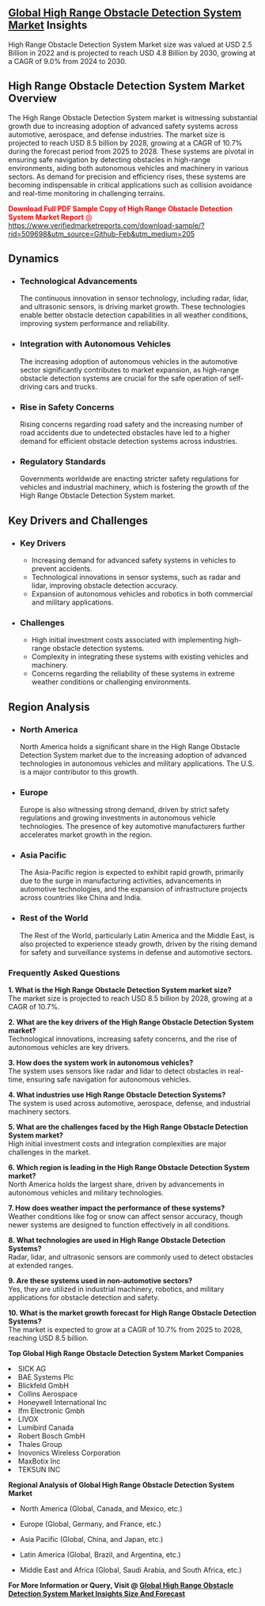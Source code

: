 <h2><a href="https://www.verifiedmarketreports.com/download-sample/?rid=509698&amp;utm_source=Github&amp;utm_medium=205" target="_blank">Global High Range Obstacle Detection System Market</a> Insights</h2><p>High Range Obstacle Detection System Market size was valued at USD 2.5 Billion in 2022 and is projected to reach USD 4.8 Billion by 2030, growing at a CAGR of 9.0% from 2024 to 2030.</p><p> <h2>High Range Obstacle Detection System Market Overview</h2> <p>The High Range Obstacle Detection System market is witnessing substantial growth due to increasing adoption of advanced safety systems across automotive, aerospace, and defense industries. The market size is projected to reach USD 8.5 billion by 2028, growing at a CAGR of 10.7% during the forecast period from 2025 to 2028. These systems are pivotal in ensuring safe navigation by detecting obstacles in high-range environments, aiding both autonomous vehicles and machinery in various sectors. As demand for precision and efficiency rises, these systems are becoming indispensable in critical applications such as collision avoidance and real-time monitoring in challenging terrains.</p> <p><p><span class=""><span style="color: #ff0000;"><strong>Download Full PDF Sample Copy of High Range Obstacle Detection System Market Report</strong> @ </span><a href="https://www.verifiedmarketreports.com/download-sample/?rid=509698&amp;utm_source=Github-Feb&amp;utm_medium=205" target="_blank">https://www.verifiedmarketreports.com/download-sample/?rid=509698&amp;utm_source=Github-Feb&amp;utm_medium=205</a></span></p></p> <h2>Dynamics</h2> <ul> <li><h3>Technological Advancements</h3> The continuous innovation in sensor technology, including radar, lidar, and ultrasonic sensors, is driving market growth. These technologies enable better obstacle detection capabilities in all weather conditions, improving system performance and reliability.</li> <li><h3>Integration with Autonomous Vehicles</h3> The increasing adoption of autonomous vehicles in the automotive sector significantly contributes to market expansion, as high-range obstacle detection systems are crucial for the safe operation of self-driving cars and trucks.</li> <li><h3>Rise in Safety Concerns</h3> Rising concerns regarding road safety and the increasing number of road accidents due to undetected obstacles have led to a higher demand for efficient obstacle detection systems across industries.</li> <li><h3>Regulatory Standards</h3> Governments worldwide are enacting stricter safety regulations for vehicles and industrial machinery, which is fostering the growth of the High Range Obstacle Detection System market.</li> </ul> <h2>Key Drivers and Challenges</h2> <ul> <li><h3>Key Drivers</h3> <ul> <li>Increasing demand for advanced safety systems in vehicles to prevent accidents.</li> <li>Technological innovations in sensor systems, such as radar and lidar, improving obstacle detection accuracy.</li> <li>Expansion of autonomous vehicles and robotics in both commercial and military applications.</li> </ul> </li> <li><h3>Challenges</h3> <ul> <li>High initial investment costs associated with implementing high-range obstacle detection systems.</li> <li>Complexity in integrating these systems with existing vehicles and machinery.</li> <li>Concerns regarding the reliability of these systems in extreme weather conditions or challenging environments.</li> </ul> </li> </ul> <h2>Region Analysis</h2> <ul> <li><h3>North America</h3> North America holds a significant share in the High Range Obstacle Detection System market due to the increasing adoption of advanced technologies in autonomous vehicles and military applications. The U.S. is a major contributor to this growth.</li> <li><h3>Europe</h3> Europe is also witnessing strong demand, driven by strict safety regulations and growing investments in autonomous vehicle technologies. The presence of key automotive manufacturers further accelerates market growth in the region.</li> <li><h3>Asia Pacific</h3> The Asia-Pacific region is expected to exhibit rapid growth, primarily due to the surge in manufacturing activities, advancements in automotive technologies, and the expansion of infrastructure projects across countries like China and India.</li> <li><h3>Rest of the World</h3> The Rest of the World, particularly Latin America and the Middle East, is also projected to experience steady growth, driven by the rising demand for safety and surveillance systems in defense and automotive sectors.</li> </ul> <h3>Frequently Asked Questions</h3> <p><b>1. What is the High Range Obstacle Detection System market size?</b><br> The market size is projected to reach USD 8.5 billion by 2028, growing at a CAGR of 10.7%.</p> <p><b>2. What are the key drivers of the High Range Obstacle Detection System market?</b><br> Technological innovations, increasing safety concerns, and the rise of autonomous vehicles are key drivers.</p> <p><b>3. How does the system work in autonomous vehicles?</b><br> The system uses sensors like radar and lidar to detect obstacles in real-time, ensuring safe navigation for autonomous vehicles.</p> <p><b>4. What industries use High Range Obstacle Detection Systems?</b><br> The system is used across automotive, aerospace, defense, and industrial machinery sectors.</p> <p><b>5. What are the challenges faced by the High Range Obstacle Detection System market?</b><br> High initial investment costs and integration complexities are major challenges in the market.</p> <p><b>6. Which region is leading in the High Range Obstacle Detection System market?</b><br> North America holds the largest share, driven by advancements in autonomous vehicles and military technologies.</p> <p><b>7. How does weather impact the performance of these systems?</b><br> Weather conditions like fog or snow can affect sensor accuracy, though newer systems are designed to function effectively in all conditions.</p> <p><b>8. What technologies are used in High Range Obstacle Detection Systems?</b><br> Radar, lidar, and ultrasonic sensors are commonly used to detect obstacles at extended ranges.</p> <p><b>9. Are these systems used in non-automotive sectors?</b><br> Yes, they are utilized in industrial machinery, robotics, and military applications for obstacle detection and safety.</p> <p><b>10. What is the market growth forecast for High Range Obstacle Detection Systems?</b><br> The market is expected to grow at a CAGR of 10.7% from 2025 to 2028, reaching USD 8.5 billion.</p> </p><p><strong>Top Global High Range Obstacle Detection System Market Companies</strong></p><div data-test-id=""><p><li>SICK AG</li><li> BAE Systems Plc</li><li> Blickfeld GmbH</li><li> Collins Aerospace</li><li> Honeywell International Inc</li><li> Ifm Electronic Gmbh</li><li> LIVOX</li><li> Lumibird Canada</li><li> Robert Bosch GmbH</li><li> Thales Group</li><li> Inovonics Wireless Corporation</li><li> MaxBotix Inc</li><li> TEKSUN INC</li></p><div><strong>Regional Analysis of&nbsp;Global High Range Obstacle Detection System Market</strong></div><ul><li dir="ltr"><p dir="ltr">North America&nbsp;(Global, Canada, and Mexico, etc.)</p></li><li dir="ltr"><p dir="ltr">Europe (Global, Germany, and France, etc.)</p></li><li dir="ltr"><p dir="ltr">Asia Pacific&nbsp;(Global, China, and Japan, etc.)</p></li><li dir="ltr"><p dir="ltr">Latin America&nbsp;(Global, Brazil, and Argentina, etc.)</p></li><li dir="ltr">Middle East and Africa&nbsp;(Global, Saudi Arabia, and South Africa, etc.)</li></ul><p><strong>For More Information or Query, Visit @&nbsp;</strong><strong><a href="https://www.verifiedmarketreports.com/product/high-range-obstacle-detection-system-market/?utm_source=Github&amp;utm_medium=205" target="_blank">Global High Range Obstacle Detection System Market Insights Size And Forecast</a></strong></p></div>
